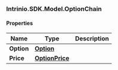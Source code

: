 [//]: # (CLASS:Intrinio.SDK.Model.OptionChain)

[//]: # (KIND:object)

### Intrinio.SDK.Model.OptionChain
#### Properties

[//]: # (START_DEFINITION)

Name | Type | Description
------------ | ------------- | -------------
**Option** | [**Option**](Option.md) |  &nbsp;
**Price** | [**OptionPrice**](OptionPrice.md) |  &nbsp;

[//]: # (END_DEFINITION)


[//]: # (CONTAINED_CLASS:Intrinio.SDK.Model.Option)


[//]: # (CONTAINED_CLASS:Intrinio.SDK.Model.OptionPrice)


